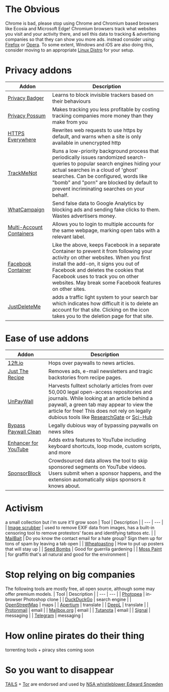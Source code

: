 # The Obvious
Chrome is bad, please stop using Chrome and Chromium based browsers like Ecosia and Microsoft Edge! 
Chromium browsers track what websites you visit and your activity there, and sell this data to tracking & advertising companies so that they can show you more ads.
instead consider using: [Firefox](https://www.mozilla.org/firefox/new) or [Opera](https://www.opera.com/). 
To some extent, Windows and iOS are also doing this, consider moving to an appropriate [Linux Distro](https://distrotest.net/) for your setup.

# Privacy addons
| Addon | Description |
| --- | --- |
| [Privacy Badger](https://privacybadger.org/) | Learns to block invisible trackers based on their behaviours |
| [Privacy Possum](https://github.com/cowlicks/privacypossum) | Makes tracking you less profitable by costing tracking companies more money than they make from you |
| [HTTPS Everywhere](https://www.eff.org/https-everywhere) | Rewrites web requests to use https by default, and warns when a site is only available in unencrypted http |
| [TrackMeNot](https://trackmenot.io/) | Runs a low-priority background process that periodically issues randomized search-queries to popular search engines hiding your actual searches in a cloud of 'ghost' searches. Can be configured, words like "bomb" and "porn" are blocked by default to prevent incriminating searches on your behalf. |
| [WhatCampaign](https://home.oniprojekt.ninja/) | Send false data to Google Analytics by blocking ads and sending fake clicks to them. Wastes advertisers money. |
| [Multi-Account Containers](https://addons.mozilla.org/en-GB/firefox/addon/multi-account-containers/) | Allows you to login to multiple accounts for the same webpage, marking open tabs with a relevant label.
| [Facebook Container](https://github.com/mozilla/contain-facebook) | Like the above, keeps Facebook in a separate Container to prevent it from following your activity on other websites. When you first install the add-on, it signs you out of Facebook and deletes the cookies that Facebook uses to track you on other websites. May break some Facebook features on other sites. |
| [JustDeleteMe](https://addons.mozilla.org/en-GB/firefox/addon/just-delete-me/) | adds a traffic light system to your search bar which indicates how difficult it is to delete an account for that site. Clicking on the icon takes you to the deletion page for that site. |

# Ease of use addons
| Addon | Description |
| --- | --- |
| [12ft.io](https://12ft.io/) | Hops over paywalls to news articles. |
| [Just The Recipe](https://www.justtherecipe.com/) | Removes ads, e-mail newsletters and tragic backstories from recipe pages. |
| [UnPayWall](https://unpaywall.org/) | Harvests fulltext scholarly articles from over 50,000 legal open-access repositories and journals. While looking at an article behind a paywall, a green tab may appear to view the article for free! This does not rely on legally dubious tools like [ResearchGate](https://www.researchgate.net/) or [Sci-Hub](https://sci-hub.st/) |
| [Bypass Paywall Clean](https://gitlab.com/magnolia1234/bypass-paywalls-firefox-clean) | Legally dubious way of bypassing paywalls on news sites |
| [Enhancer for YouTube](https://www.mrfdev.com/enhancer-for-youtube) | Adds extra features to YouTube including keyboard shortcuts, loop mode, custom scripts, and more |
| [SponsorBlock](https://sponsor.ajay.app/) | Crowdsourced data allows the tool to skip sponsored segments on YouTube videos. Users submit when a sponsor happens, and the extension automatically skips sponsors it knows about. |

# Activism
a small collection but i'm sure it'll grow soon
| Tool | Description |
| --- | --- |
| [Image scrubber](https://everestpipkin.github.io/image-scrubber/) | used to remove EXIF data from images, has a built-in censoring tool to remove protestors' faces and identifying tattoos etc. |
| [MailBait](https://mailbait.info/) | Do you know the contact email for a hate group? Sign them up for tons of spam by leaving a tab open |
| [Wheatpasting](https://itsgoingdown.org/how-to-wheatpaste/) | How to put up posters that will stay up |
| [Seed Bombs](https://www.instructables.com/How-to-Make-a-Seed-Bomb/) | Good for guerrila gardening |
| [Moss Paint](https://www.instructables.com/How-to-Make-Moss-Graffiti-1/) | for graffiti that's all natural and good for the environment |

# Stop relying on big companies
The following tools are mostly free, all open source, although some may offer premium models.
| Tool | Description |
| --- | --- |
| [Photopea](https://www.photopea.com/) | in-browser Photoshop clone |
| [DuckDuckGo](https://duckduckgo.com/) | search engine |
| [OpenStreetMap](https://www.openstreetmap.org/) | maps |
| [Apertium](https://apertium.org/) | translate |
| [DeepL](https://www.deepl.com/translator) | translate |
| [Protonmail](https://protonmail.com) | email |
| [Mailbox.org](https://mailbox.org/en/) | email |
| [Tutanota](https://tutanota.com/) | email |
| [Signal](https://signal.org/download/) | messaging |
| [Telegram](https://t.me/) | messaging |

# How online pirates do their thing
torrenting tools + piracy sites coming soon

# So you want to disappear
[TAILS](https://tails.boum.org/) + [Tor](https://www.torproject.org/) are endorsed and used by [NSA whistleblower Edward Snowden](https://www.wired.com/2014/04/tails/)

